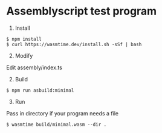 Assemblyscript test program
==========================

1) Install

```
$ npm install
$ curl https://wasmtime.dev/install.sh -sSf | bash
```

2) Modify

Edit assembly/index.ts

2) Build

```
$ npm run asbuild:minimal
```

3) Run

Pass in directory if your program needs a file

```
$ wasmtime build/minimal.wasm --dir .
```
